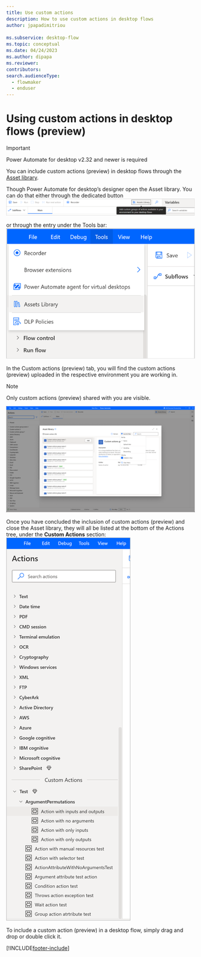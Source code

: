```yaml
---
title: Use custom actions 
description: How to use custom actions in desktop flows
author: jpapadimitriou

ms.subservice: desktop-flow
ms.topic: conceptual
ms.date: 04/24/2023
ms.author: dipapa
ms.reviewer: 
contributors:
search.audienceType: 
  - flowmaker
  - enduser
---
```


# Using custom actions in desktop flows (preview)

> [!IMPORTANT]
> Power Automate for desktop v2.32 and newer is required

You can include custom actions (preview) in desktop flows through the [Asset library](./asset-library.md).

Though Power Automate for desktop’s designer open the Asset library. 
You can do that either through the dedicated button 
![Screenshot of Asset library button](../media/custom-actions/use-custom-actions/img1.png)

or through the entry under the Tools bar:
![Screenshot of Asset library button under tools](../media/custom-actions/use-custom-actions/img2.png)

In the Custom actions (preview) tab, you will find the custom actions (preview) uploaded in the respective environment you are working in. 
> [!NOTE] 
> Only custom actions (preview) shared with you are visible.

 ![Screenshot of Custom actions tab in the Asset library](../media/custom-actions/use-custom-actions/img3.png)
 

Once you have concluded the inclusion of custom actions (preview) and close the Asset library, they will all be listed at the bottom of the Actions tree, under the **Custom Actions** section: 
![Screenshot of Custom Actions in the actions tree](../media/custom-actions/use-custom-actions/img4.png)
 
To include a custom action (preview) in a desktop flow, simply drag and drop or double click it.


[!INCLUDE[footer-include](../includes/footer-banner.md)]